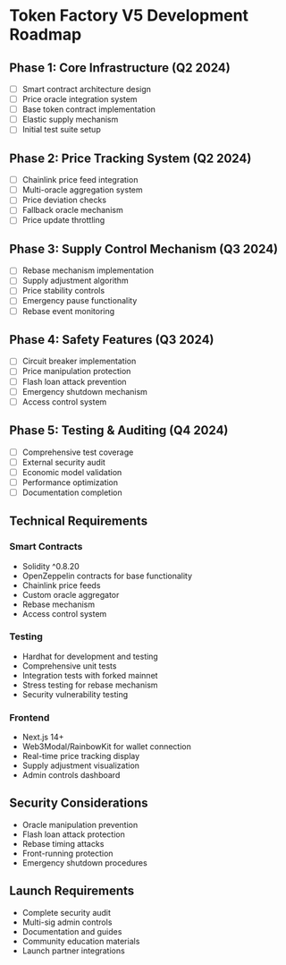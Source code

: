 # Token Factory V5 Development Roadmap

## Phase 1: Core Infrastructure (Q2 2024)
- [ ] Smart contract architecture design
- [ ] Price oracle integration system
- [ ] Base token contract implementation
- [ ] Elastic supply mechanism
- [ ] Initial test suite setup

## Phase 2: Price Tracking System (Q2 2024)
- [ ] Chainlink price feed integration
- [ ] Multi-oracle aggregation system
- [ ] Price deviation checks
- [ ] Fallback oracle mechanism
- [ ] Price update throttling

## Phase 3: Supply Control Mechanism (Q3 2024)
- [ ] Rebase mechanism implementation
- [ ] Supply adjustment algorithm
- [ ] Price stability controls
- [ ] Emergency pause functionality
- [ ] Rebase event monitoring

## Phase 4: Safety Features (Q3 2024)
- [ ] Circuit breaker implementation
- [ ] Price manipulation protection
- [ ] Flash loan attack prevention
- [ ] Emergency shutdown mechanism
- [ ] Access control system

## Phase 5: Testing & Auditing (Q4 2024)
- [ ] Comprehensive test coverage
- [ ] External security audit
- [ ] Economic model validation
- [ ] Performance optimization
- [ ] Documentation completion

## Technical Requirements

### Smart Contracts
- Solidity ^0.8.20
- OpenZeppelin contracts for base functionality
- Chainlink price feeds
- Custom oracle aggregator
- Rebase mechanism
- Access control system

### Testing
- Hardhat for development and testing
- Comprehensive unit tests
- Integration tests with forked mainnet
- Stress testing for rebase mechanism
- Security vulnerability testing

### Frontend
- Next.js 14+
- Web3Modal/RainbowKit for wallet connection
- Real-time price tracking display
- Supply adjustment visualization
- Admin controls dashboard

## Security Considerations
- Oracle manipulation prevention
- Flash loan attack protection
- Rebase timing attacks
- Front-running protection
- Emergency shutdown procedures

## Launch Requirements
- Complete security audit
- Multi-sig admin controls
- Documentation and guides
- Community education materials
- Launch partner integrations 